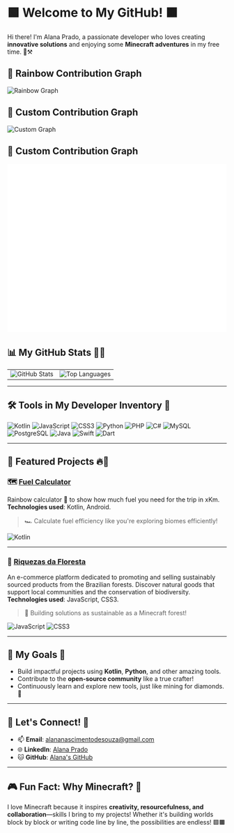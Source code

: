 # 🟩 Welcome to My GitHub! 🟫

Hi there! I'm Alana Prado, a passionate developer who loves creating **innovative solutions** and enjoying some **Minecraft adventures** in my free time. 🚀⚒️

## 🌈 Rainbow Contribution Graph

![Rainbow Graph](https://github-contributions.vercel.app/user/alanazip?theme=gradient&colors=pink,lavender,lightblue,peach,lightgreen)
## 🌈 Custom Contribution Graph

![Custom Graph](https://github-contributions.vercel.app/user/alanazip?theme=gradient&colors=pink,lavender,lightblue,peach,lightgreen)
## 🌸 Custom Contribution Graph

![Pastel Graph](https://github.com/alanazip/alanazip/raw/main/github-metrics.svg)


## 📊 My GitHub Stats 💎✨

<table>
  <tr>
    <td>
      <img src="https://github-readme-stats.vercel.app/api?username=alanazip&show_icons=true&theme=dark&icon_color=34eb37&title_color=34eb37&hide_title=false&count_private=true&include_all_commits=true" alt="GitHub Stats" />
    </td>
    <td>
      <img src="https://github-readme-stats.vercel.app/api/top-langs/?username=alanazip&layout=compact&theme=dark&title_color=34eb37" alt="Top Languages" />
    </td>
  </tr>
</table>

---

## 🛠️ Tools in My Developer Inventory 🧰

![Kotlin](https://img.shields.io/badge/Kotlin-0095D5?style=for-the-badge&logo=kotlin&logoColor=white)
![JavaScript](https://img.shields.io/badge/JavaScript-34eb37?style=for-the-badge&logo=javascript&logoColor=black)
![CSS3](https://img.shields.io/badge/CSS3-1572B6?style=for-the-badge&logo=css3&logoColor=white)
![Python](https://img.shields.io/badge/Python-FFA500?style=for-the-badge&logo=python&logoColor=white)
![PHP](https://img.shields.io/badge/PHP-777BB4?style=for-the-badge&logo=php&logoColor=white)
![C#](https://img.shields.io/badge/C%23-239120?style=for-the-badge&logo=csharp&logoColor=white)
![MySQL](https://img.shields.io/badge/MySQL-4479A1?style=for-the-badge&logo=mysql&logoColor=white)
![PostgreSQL](https://img.shields.io/badge/PostgreSQL-336791?style=for-the-badge&logo=postgresql&logoColor=white)
![Java](https://img.shields.io/badge/Java-007396?style=for-the-badge&logo=java&logoColor=white)
![Swift](https://img.shields.io/badge/Swift-FA7343?style=for-the-badge&logo=swift&logoColor=white)
![Dart](https://img.shields.io/badge/Dart-0175C2?style=for-the-badge&logo=dart&logoColor=white)

---

## 🌟 Featured Projects 🔥🌳

### 🗺️ **[Fuel Calculator](https://github.com/alanazip/fuel_calculator)**
Rainbow calculator 🌈 to show how much fuel you need for the trip in xKm. **Technologies used**: Kotlin, Android.  
> 🏎️ Calculate fuel efficiency like you're exploring biomes efficiently!

![Kotlin](https://img.shields.io/badge/Kotlin-0095D5?style=flat-square&logo=kotlin&logoColor=white)

---

### 🌱 **[Riquezas da Floresta](https://github.com/alanazip/riquezasdafloresta)**
An e-commerce platform dedicated to promoting and selling sustainably sourced products from the Brazilian forests. Discover natural goods that support local communities and the conservation of biodiversity. **Technologies used**: JavaScript, CSS3. 
> 🌳 Building solutions as sustainable as a Minecraft forest!

![JavaScript](https://img.shields.io/badge/JavaScript-34eb37?style=flat-square&logo=javascript&logoColor=black)
![CSS3](https://img.shields.io/badge/CSS3-1572B6?style=flat-square&logo=css3&logoColor=white)

---

## 🚀 My Goals 🎯

- Build impactful projects using **Kotlin**, **Python**, and other amazing tools.
- Contribute to the **open-source community** like a true crafter!
- Continuously learn and explore new tools, just like mining for diamonds. 💎

---

## 💬 Let's Connect! 📨

- 📫 **Email**: [alananascimentodesouza@gmail.com](mailto:alananascimentodesouza@gmail.com)  
- 🌐 **LinkedIn**: [Alana Prado](https://linkedin.com/in/alanazip)  
- 🐱 **GitHub**: [Alana's GitHub](https://github.com/alanazip)

---

## 🎮 Fun Fact: Why Minecraft? 🤔
I love Minecraft because it inspires **creativity, resourcefulness, and collaboration**—skills I bring to my projects! Whether it's building worlds block by block or writing code line by line, the possibilities are endless! 🟩🟫
